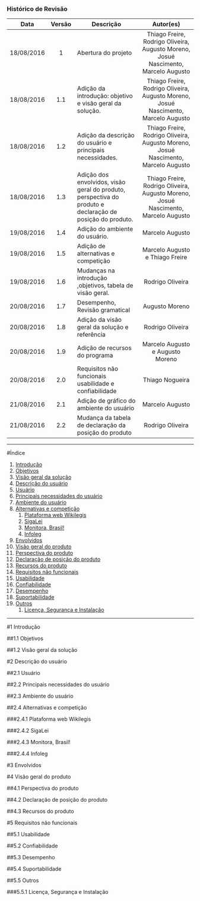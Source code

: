 ### Histórico de Revisão

| Data | Versão | Descrição | Autor(es) |
| :---: | :---: | --- | :---: |
| 18/08/2016 | 1 | Abertura do projeto | Thiago Freire, Rodrigo Oliveira, Augusto Moreno, Josué Nascimento, Marcelo Augusto |
| 18/08/2016 | 1.1 | Adição da introdução: objetivo e visão geral da solução. | Thiago Freire, Rodrigo Oliveira, Augusto Moreno, Josué Nascimento, Marcelo Augusto |
| 18/08/2016 | 1.2 | Adição da descrição do usuário e principais necessidades. | Thiago Freire, Rodrigo Oliveira, Augusto Moreno, Josué Nascimento, Marcelo Augusto |
| 18/08/2016| 1.3 | Adição dos envolvidos, visão geral do produto, perspectiva do produto e declaração de posição do produto. | Thiago Freire, Rodrigo Oliveira, Augusto Moreno, Josué Nascimento, Marcelo Augusto |
| 19/08/2016 | 1.4 | Adição do ambiente do usuário. | Marcelo Augusto |
| 19/08/2016 | 1.5 | Adição de alternativas e competição | Marcelo Augusto e Thiago Freire |
| 19/08/2016 | 1.6 | Mudanças na introdução ,objetivos, tabela de visão geral. | Rodrigo Oliveira |
| 20/08/2016 | 1.7 | Desempenho, Revisão gramatical | Augusto Moreno |
| 20/08/2016 | 1.8 | Adição da visão geral da solução e referência | Rodrigo Oliveira |
| 20/08/2016 | 1.9 | Adição de recursos do programa | Marcelo Augusto e Augusto Moreno |
| 20/08/2016 | 2.0 | Requisitos não funcionais usabilidade e confiabilidade | Thiago Nogueira |
| 21/08/2016 | 2.1 | Adição de gráfico do ambiente do usuário | Marcelo Augusto |
| 21/08/2016 | 2.2 | Mudança da tabela de declaração da posição do produto | Rodrigo Oliveira |

***

#Índice

1.  [Introdução]()
 1. [Objetivos]()
 2. [Visão geral da solução]()
2.  [Descrição do usuário]()
 1. [Usuário]()
 2. [Principais necessidades do usuário]()
 3. [Ambiente do usuário]()
 4. [Alternativas e competição]()
     1. [Plataforma web Wikilegis]()
     2. [SigaLei]()
     3. [Monitora, Brasil!]()
     4. [Infoleg]()
3.  [Envolvidos]()
4.  [Visão geral do produto]()
 1. [Perspectiva do produto]()
 2. [Declaração de posição do produto]()
 3. [Recursos do produto]()
5.  [Requisitos não funcionais]()
 1. [Usabilidade]()
 2. [Confiabilidade]()
 3. [Desempenho]()
 4. [Suportabilidade]()
 5. [Outros]()
     1. [Licença, Segurança e Instalação]()

***

#1  Introdução

##1.1 Objetivos

##1.2 Visão geral da solução

#2  Descrição do usuário

##2.1 Usuário

##2.2 Principais necessidades do usuário

##2.3 Ambiente do usuário

##2.4 Alternativas e competição

###2.4.1 Plataforma web Wikilegis

###2.4.2 SigaLei

###2.4.3 Monitora, Brasil!

###2.4.4 Infoleg

#3  Envolvidos

#4  Visão geral do produto

##4.1 Perspectiva do produto

##4.2 Declaração de posição do produto

##4.3 Recursos do produto

#5  Requisitos não funcionais

##5.1 Usabilidade

##5.2 Confiabilidade

##5.3 Desempenho

##5.4 Suportabilidade

##5.5 Outros

###5.5.1 Licença, Segurança e Instalação
